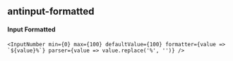 ## antinput-formatted
#### Input Formatted

```
<InputNumber min={0} max={100} defaultValue={100} formatter={value => `${value}%`} parser={value => value.replace('%', '')} />
```